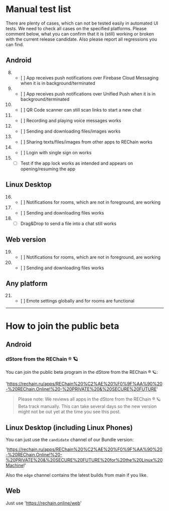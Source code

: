 # Manual test list

There are plenty of cases, which can not be tested easily in automated UI tests. We need to check all cases on the specified platforms. Please comment below, what you can confirm that it is (still) working or broken with the current release candidate. Also please report all regressions you can find.

## Android

8. - [ ] App receives push notifications over Firebase Cloud Messaging when it is in background/terminated
9. - [ ] App receives push notifications over Unified Push when it is in background/terminated
10. - [ ] QR Code scanner can still scan links to start a new chat
11. - [ ] Recording and playing voice messages works
12. - [ ] Sending and downloading files/images works
13. - [ ] Sharing texts/files/images from other apps to REChain works
14. - [ ] Login with single sign on works
15. - [ ] Test if the app lock works as intended and appears on opening/resuming the app

## Linux Desktop
16. - [ ] Notifications for rooms, which are not in foreground, are working
17. - [ ] Sending and downloading files works
18. - [ ] Drag&Drop to send a file into a chat still works

## Web version
19. - [ ] Notifications for rooms, which are not in foreground, are working
20. - [ ] Sending and downloading files works

## Any platform
21. - [ ] Emote settings globally and for rooms are functional

---

# How to join the public beta

## Android

### dStore from the REChain ®️ 🪐

You can join the public beta program in the dStore from the REChain ®️ 🪐:

'https://rechain.ru/apps/REChain%20%C2%AE%20%F0%9F%AA%90%20-%20REChain.Online!%20-%20PRIVATE%20&%20SECURE%20FUTURE'

> Please note: We reviews all apps in the dStore from the REChain ®️ 🪐 Beta track manually. This can take several days so the new version might not be out yet at the time you see this post.

## Linux Desktop (including Linux Phones)

You can just use the `candidate` channel of our Bundle version:

'https://rechain.ru/apps/REChain%20%C2%AE%20%F0%9F%AA%90%20-%20REChain.Online!%20-%20PRIVATE%20&%20SECURE%20FUTURE%20for%20the%20Linux%20Machine!'

Also the `edge` channel contains the latest builds from main if you like.

## Web

Just use 'https://rechain.online/web'
